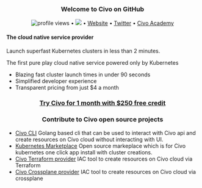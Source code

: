 <h3 align="center">
Welcome to Civo on GitHub</h3> 
<p align="center">
  <img src="https://gpvc.arturio.dev/civo" alt="profile views"> •  
  <a href="https://twitter.com/intent/follow?screen_name=CivoCloud&tw_p=followbutton"><img src="https://img.shields.io/twitter/follow/CivoCloud?label=%40CivoCloud&style=social"></a>  •
  <a href="https://wwww.civo.com">Website</a> •
  <a href="https://twitter.com/intent/follow?screen_name=CivoCloud&tw_p=followbutton">Twitter</a> •
  <a href="https://www.civo.com/academy">Civo Academy</a>
</p>

<h4 > The cloud native service provider </h4>
<p>
Launch superfast Kubernetes clusters in less than 2 minutes.

The first pure play cloud native service powered only by Kubernetes

- Blazing fast cluster launch times in under 90 seconds
- Simplified developer experience
- Transparent pricing from just $4 a month
</p>

<h3 align="center"><a href="https://dashboard.civo.com/signup"> Try Civo for 1 month with $250 free credit </a></h3>
<h3 align="center">Contribute to Civo open source projects</h3>
<p align="center">

- <a href="https://github.com/civo/cli">Civo CLI</a> Golang based cli that can be used to interact with Civo api and create resources on Civo cloud without interacting with UI. 
- <a href="https://github.com/civo/kubernetes-marketplace">Kubernetes Marketplace</a> Open source markeplace which is for Civo kubernetes one click app install with cluster creations.
- <a href="https://github.com/civo/terraform-provider-civo">Civo Terraform provider</a> IAC tool to create resources on Civo cloud via Terraform
- <a href="https://github.com/crossplane-contrib/provider-civo">Civo Crossplane provider</a> IAC tool to create resources on Civo cloud via crossplane
</p>
